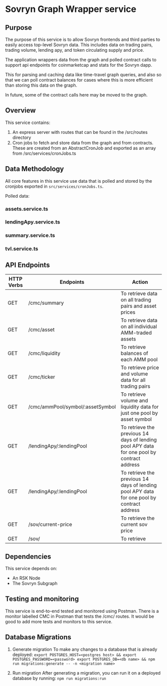 # Sovryn Graph Wrapper service

## Purpose

The purpose of this service is to allow Sovryn frontends and third parties to easily access top-level Sovryn data. This includes data on trading pairs, trading volume, lending apy, and token circulating supply and price.

The application wrappers data from the graph and polled contract calls to support api endpoints for coinmarketcap and stats for the Sovryn dapp.

This for parsing and caching data like time-travel graph queries, and also so that we can poll contract balances for cases where this is more efficient than storing this data on the graph.

In future, some of the contract calls here may be moved to the graph.

## Overview

This service contains:

1. An express server with routes that can be found in the /src/routes directory
2. Cron jobs to fetch and store data from the graph and from contracts. These are created from an AbstractCronJob and exported as an array from /src/services/cronJobs.ts

## Data Methodology

All core features in this service use data that is polled and stored by the cronjobs exported in `src/services/cronJobs.ts`.

Polled data:

### assets.service.ts

### lendingApy.service.ts

### summary.service.ts

### tvl.service.ts

## API Endpoints

| HTTP Verbs | Endpoints                        | Action                                                                                     |
| ---------- | -------------------------------- | ------------------------------------------------------------------------------------------ |
| GET        | /cmc/summary                     | To retrieve data on all trading pairs and asset prices                                     |
| GET        | /cmc/asset                       | To retrieve data on all individual AMM-traded assets                                       |
| GET        | /cmc/liquidity                   | To retrieve balances of each AMM pool                                                      |
| GET        | /cmc/ticker                      | To retrieve price and volume data for all trading pairs                                    |
| GET        | /cmc/ammPool/symbol/:assetSymbol | To retrieve volume and liquidity data for just one pool by asset symbol                    |
| GET        | /lendingApy/:lendingPool         | To retrieve the previous 14 days of lending pool APY data for one pool by contract address |
| GET        | /lendingApy/:lendingPool         | To retrieve the previous 14 days of lending pool APY data for one pool by contract address |
| GET        | /sov/current-price               | To retrieve the current sov price                                                          |
| GET        | /sov/                            | To retrieve                                                                                |

## Dependencies

This service depends on:

- An RSK Node
- The Sovryn Subgraph

## Testing and monitoring

This service is end-to-end tested and monitored using Postman. There is a monitor labelled CMC in Postman that tests the /cmc/ routes. It would be good to add more tests and monitors to this service.

## Database Migrations

1. Generate migration
   To make any changes to a database that is already deployed: `export POSTGRES_HOST=<postgres host> && export POSTGRES_PASSWORD=<password> export POSTGRES_DB=<db name> && npm run migrations:generate -- -n <migration name>`

2. Run migration
   After generating a migration, you can run it on a deployed database by running: `npm run migrations:run`

